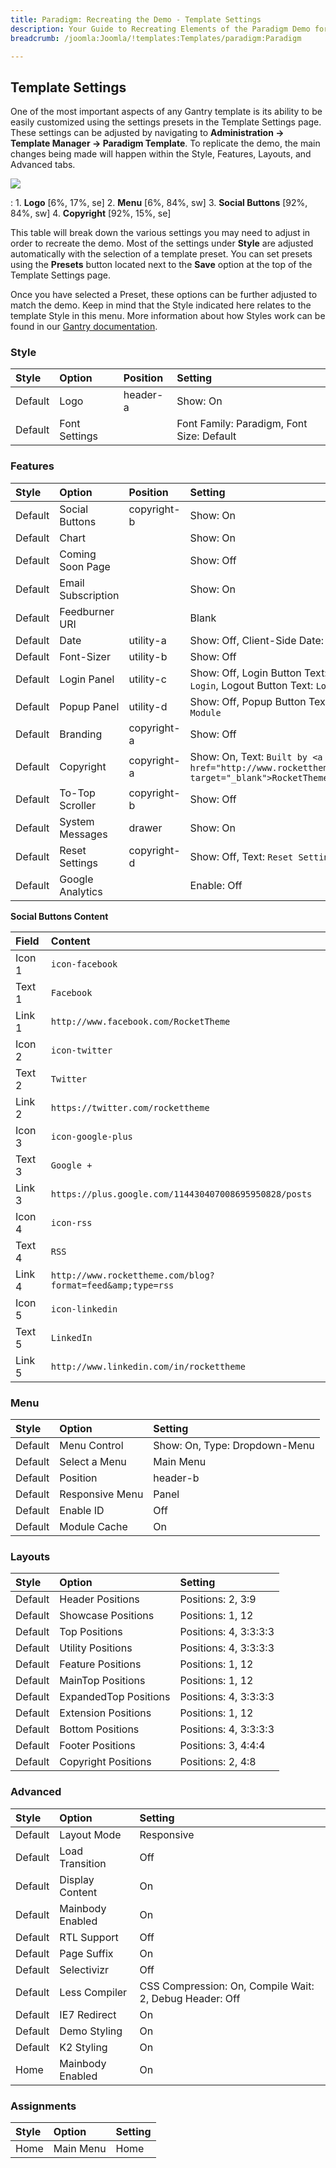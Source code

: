 ```yaml
---
title: Paradigm: Recreating the Demo - Template Settings
description: Your Guide to Recreating Elements of the Paradigm Demo for Joomla
breadcrumb: /joomla:Joomla/!templates:Templates/paradigm:Paradigm

---
```


Template Settings
-----
One of the most important aspects of any Gantry template is its ability to be easily customized using the settings presets in the Template Settings page. These settings can be adjusted by navigating to **Administration -> Template Manager -> Paradigm Template**. To replicate the demo, the main changes being made will happen within the Style, Features, Layouts, and Advanced tabs. 

![][paradigm2]

:   1. **Logo**  [6%, 17%, se]
    2. **Menu**  [6%, 84%, sw]
    3. **Social Buttons** [92%, 84%, sw]
    4. **Copyright**  [92%, 15%, se]

This table will break down the various settings you may need to adjust in order to recreate the demo. Most of the settings under **Style** are adjusted automatically with the selection of a template preset. You can set presets using the **Presets** button located next to the **Save** option at the top of the Template Settings page.

Once you have selected a Preset, these options can be further adjusted to match the demo. Keep in mind that the Style indicated here relates to the template Style in this menu. More information about how Styles work can be found in our [Gantry documentation][Style].

### Style
| Style   | Option        | Position | Setting                                   |  
| :------ | :------------ | :------- | :---------------------------------------- |  
| Default | Logo          | header-a | Show: On                                  |  
| Default | Font Settings |          | Font Family: Paradigm, Font Size: Default |  

### Features
| Style   | Option             | Position    | Setting                                                                                          |  
| :------ | :----------------- | :---------- | :----------------------------------------------------------------------------------------------- |  
| Default | Social Buttons     | copyright-b | Show: On                                                                                         |  
| Default | Chart              |             | Show: On                                                                                         |  
| Default | Coming Soon Page   |             | Show: Off                                                                                        |  
| Default | Email Subscription |             | Show: On                                                                                         |  
| Default | Feedburner URI     |             | Blank                                                                                            |  
| Default | Date               | utility-a   | Show: Off, Client-Side Date: Off                                                                            |  
| Default | Font-Sizer         | utility-b   | Show: Off                                                                                        |  
| Default | Login Panel        | utility-c   | Show: Off, Login Button Text: `Member Login`, Logout Button Text: `Logout`                       |  
| Default | Popup Panel        | utility-d   | Show: Off, Popup Button Text: `Popup Module`                                                     |  
| Default | Branding           | copyright-a | Show: Off                                                                                        |  
| Default | Copyright          | copyright-a | Show: On, Text: `Built by <a href="http://www.rockettheme.com/" target="_blank">RocketTheme</a>` |  
| Default | To-Top Scroller    | copyright-b | Show: Off                                                                                        |  
| Default | System Messages    | drawer      | Show: On                                                                                         |  
| Default | Reset Settings     | copyright-d | Show: Off, Text: `Reset Settings`                                                                |  
| Default | Google Analytics   |             | Enable: Off                                                                                      |  

**Social Buttons Content**

| Field       | Content                                                    |
| :---------- | :----------                                                |
| Icon 1      | `icon-facebook`                                            |
| Text 1      | `Facebook`                                                 |
| Link 1      | `http://www.facebook.com/RocketTheme`                      |
| Icon 2      | `icon-twitter`                                             |
| Text 2      | `Twitter`                                                  |
| Link 2      | `https://twitter.com/rockettheme`                          |
| Icon 3      | `icon-google-plus`                                         |
| Text 3      | `Google +`                                                 |
| Link 3      | `https://plus.google.com/114430407008695950828/posts`      |
| Icon 4      | `icon-rss`                                                 |
| Text 4      | `RSS`                                                      |
| Link 4      | `http://www.rockettheme.com/blog?format=feed&amp;type=rss` |
| Icon 5      | `icon-linkedin`                                            |
| Text 5      | `LinkedIn`                                                 |
| Link 5      | `http://www.linkedin.com/in/rockettheme`                   |

### Menu
| Style   | Option          | Setting                       |  
| :------ | :-------------- | :---------------------------- |  
| Default | Menu Control    | Show: On, Type: Dropdown-Menu |  
| Default | Select a Menu   | Main Menu                     |  
| Default | Position        | header-b                      |  
| Default | Responsive Menu | Panel                         |  
| Default | Enable ID       | Off                           |  
| Default | Module Cache    | On                            |  

### Layouts
| Style   | Option                | Setting               |  
| :------ | :-------------------- | :-------------------- |  
| Default | Header Positions      | Positions: 2, 3:9     |  
| Default | Showcase Positions    | Positions: 1, 12      |  
| Default | Top Positions         | Positions: 4, 3:3:3:3 |  
| Default | Utility Positions     | Positions: 4, 3:3:3:3 |  
| Default | Feature Positions     | Positions: 1, 12      |  
| Default | MainTop Positions     | Positions: 1, 12      |  
| Default | ExpandedTop Positions | Positions: 4, 3:3:3:3 |  
| Default | Extension Positions   | Positions: 1, 12      |  
| Default | Bottom Positions      | Positions: 4, 3:3:3:3 |  
| Default | Footer Positions      | Positions: 3, 4:4:4   |  
| Default | Copyright Positions   | Positions: 2, 4:8     |  

### Advanced
| Style   | Option           | Setting                                                 |  
| :------ | :--------------- | :------------------------------------------------------ |  
| Default | Layout Mode      | Responsive                                              |  
| Default | Load Transition  | Off                                                     |  
| Default | Display Content  | On                                                      |  
| Default | Mainbody Enabled | On                                                      |  
| Default | RTL Support      | Off                                                     |  
| Default | Page Suffix      | On                                                      |  
| Default | Selectivizr      | Off                                                     |  
| Default | Less Compiler    | CSS Compression: On, Compile Wait: 2, Debug Header: Off |  
| Default | IE7 Redirect     | On                                                      |  
| Default | Demo Styling     | On                                                      |  
| Default | K2 Styling       | On                                                      |  
| Home    | Mainbody Enabled | On                                                      |  

### Assignments
| Style | Option    | Setting |  
| :---- | :-------- | :------ |  
| Home  | Main Menu | Home    |  

[demo25]: assets/Paradigm.jpg
[menu]: ../../start/menu.md
[Style]: http://docs.gantry.org/gantry4/configure
[paradigm2]: assets/paradigm2.jpeg
